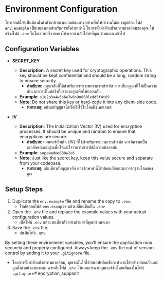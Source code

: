 # Environment Configuration

โปรเจกต์นี้จำเป็นต้องตั้งค่าตัวแปรสภาพแวดล้อมบางอย่างเพื่อให้ทำงานได้อย่างถูกต้อง ไฟล์ `env.example` เป็นเทมเพลตสำหรับการตั้งค่าเหล่านี้ ในการตั้งค่าตัวแปรสภาพแวดล้อมของคุณ ให้สร้างไฟล์ `.env` ในไดเรกทอรีรากของโปรเจกต์ แล้วใส่ค่าที่คุณกำหนดเองเข้าไป

## Configuration Variables

- **SECRET_KEY**

  - **Description**: A secret key used for cryptographic operations. This key should be kept confidential and should be a long, random string to ensure security.
    - **คำอธิบาย**: กุญแจลับที่ใช้สำหรับการทำงานทางการเข้ารหัส ควรเก็บกุญแจนี้ให้เป็นความลับและควรเป็นสตริงที่ยาวและสุ่มเพื่อให้ปลอดภัย
  - **Example**: `s1u2p3a4w5e6e7w8o9n868ledd5f4t89`
  - **Note**: Do not share this key or hard-code it into any client-side code.
    - **หมายเหตุ**: อย่าแชร์กุญแจนี้หรือฝังไว้ในโค้ดฝั่งไคลเอนต์

- **IV**

  - **Description**: The Initialization Vector (IV) used for encryption processes. It should be unique and random to ensure that encryptions are secure.
    - **คำอธิบาย**: เวกเตอร์เริ่มต้น (IV) ที่ใช้สำหรับกระบวนการเข้ารหัส ควรมีความเป็นเอกลักษณ์และสุ่มเพื่อให้แน่ใจว่าการเข้ารหัสมีความปลอดภัย
  - **Example**: `supawadee888w2e6`
  - **Note**: Just like the secret key, keep this value secure and separate from your codebase.
    - **หมายเหตุ**: เช่นเดียวกับกุญแจลับ ควรรักษาค่านี้ให้ปลอดภัยและแยกจากฐานโค้ดของคุณ

## Setup Steps

1. Duplicate the `env.example` file and rename the copy to `.env`.
   - ให้คัดลอกไฟล์ `env.example` แล้วเปลี่ยนชื่อเป็น `.env`
2. Open the `.env` file and replace the example values with your actual configuration values.
   - เปิดไฟล์ `.env` แล้วแทนที่ค่าตัวอย่างด้วยค่าที่คุณกำหนดเอง
3. Save the `.env` file.
   - บันทึกไฟล์ `.env`

By setting these environment variables, you'll ensure the application runs securely and properly configured. Always keep the `.env` file out of version control by adding it to your `.gitignore` file.
- โดยการตั้งค่าตัวแปรสภาพแวดล้อม, คุณจะมั่นใจได้ว่าแอปพลิเคชันจะทำงานได้อย่างปลอดภัยและถูกตั้งค่าอย่างเหมาะสม ควรเก็บไฟล์ `.env` ไว้นอกการควบคุมเวอร์ชันโดยเพิ่มลงในไฟล์ `.gitignore`# encryption_suppanit
